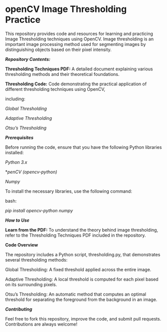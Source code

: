 # openCV Image Thresholding Practice

This repository provides code and resources for learning and practicing Image Thresholding techniques using OpenCV. Image thresholding is an important image processing method used for segmenting images by distinguishing objects based on their pixel intensity.

***Repository Contents:***

**Thresholding Techniques PDF:** A detailed document explaining various thresholding methods and their theoretical foundations.

**Thresholding Code:** Code demonstrating the practical application of different thresholding techniques using OpenCV, 

including:

*Global Thresholding*

*Adaptive Thresholding*

*Otsu’s Thresholding*




***Prerequisites***

Before running the code, ensure that you have the following Python libraries installed:


*Python 3.x*

**penCV (opencv-python)*

*Numpy*


To install the necessary libraries, use the following command:


bash:

*pip install opencv-python numpy*


***How to Use***




**Learn from the PDF:**
To understand the theory behind image thresholding, refer to the Thresholding Techniques PDF included in the repository.


**Code Overview**

The repository includes a Python script, thresholding.py, that demonstrates several thresholding methods:


Global Thresholding: A fixed threshold applied across the entire image.

Adaptive Thresholding: A local threshold is computed for each pixel based on its surrounding pixels.

Otsu’s Thresholding: An automatic method that computes an optimal threshold for separating the foreground from the background in an image.


***Contributing***

Feel free to fork this repository, improve the code, and submit pull requests. Contributions are always welcome!
